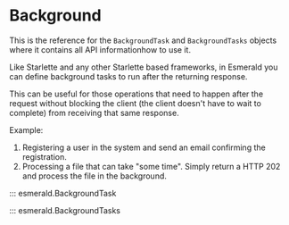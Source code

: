 # Background

This is the reference for the `BackgroundTask` and `BackgroundTasks` objects where it contains
all API informationhow to use it.

Like Starlette and any other Starlette based frameworks, in Esmerald you can define background tasks to run after the returning response.

This can be useful for those operations that need to happen after the request without blocking the client (the client doesn't have to wait to complete) from receiving that same response.

Example:

1. Registering a user in the system and send an email confirming the registration.
2. Processing a file that can take "some time". Simply return a HTTP 202 and process the file in the background.

::: esmerald.BackgroundTask

::: esmerald.BackgroundTasks
